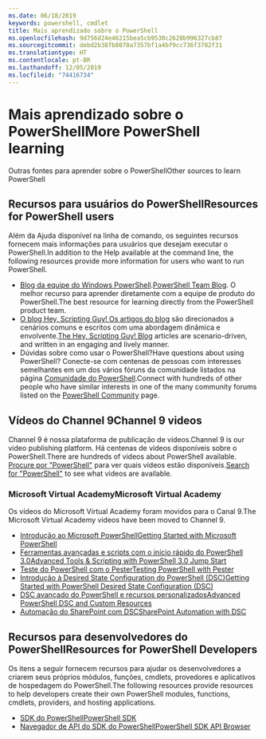 ```yaml
---
ms.date: 06/18/2019
keywords: powershell, cmdlet
title: Mais aprendizado sobre o PowerShell
ms.openlocfilehash: 9d756d24e46215bea5cb9530c2628b996327cb87
ms.sourcegitcommit: debd2b38fb8070a7357bf1a4bf9cc736f3702f31
ms.translationtype: HT
ms.contentlocale: pt-BR
ms.lasthandoff: 12/05/2019
ms.locfileid: "74416734"
---
```

# <a name="more-powershell-learning"></a><span data-ttu-id="40332-103">Mais aprendizado sobre o PowerShell</span><span class="sxs-lookup"><span data-stu-id="40332-103">More PowerShell learning</span></span>

<span data-ttu-id="40332-104">Outras fontes para aprender sobre o PowerShell</span><span class="sxs-lookup"><span data-stu-id="40332-104">Other sources to learn PowerShell</span></span>

## <a name="resources-for-powershell-users"></a><span data-ttu-id="40332-105">Recursos para usuários do PowerShell</span><span class="sxs-lookup"><span data-stu-id="40332-105">Resources for PowerShell users</span></span>

<span data-ttu-id="40332-106">Além da Ajuda disponível na linha de comando, os seguintes recursos fornecem mais informações para usuários que desejam executar o PowerShell.</span><span class="sxs-lookup"><span data-stu-id="40332-106">In addition to the Help available at the command line, the following resources provide more information for users who want to run PowerShell.</span></span>

- <span data-ttu-id="40332-107">[Blog da equipe do Windows PowerShell](https://devblogs.microsoft.com/powershell/).</span><span class="sxs-lookup"><span data-stu-id="40332-107">[PowerShell Team Blog](https://devblogs.microsoft.com/powershell/).</span></span> <span data-ttu-id="40332-108">O melhor recurso para aprender diretamente com a equipe de produto do PowerShell.</span><span class="sxs-lookup"><span data-stu-id="40332-108">The best resource for learning directly from the PowerShell product team.</span></span>
- <span data-ttu-id="40332-109">[O blog Hey, Scripting Guy! Os artigos do blog](https://devblogs.microsoft.com/scripting/) são direcionados a cenários comuns e escritos com uma abordagem dinâmica e envolvente.</span><span class="sxs-lookup"><span data-stu-id="40332-109">[The Hey, Scripting Guy! Blog](https://devblogs.microsoft.com/scripting/) articles are scenario-driven, and written in an engaging and lively manner.</span></span>
- <span data-ttu-id="40332-110">Dúvidas sobre como usar o PowerShell?</span><span class="sxs-lookup"><span data-stu-id="40332-110">Have questions about using PowerShell?</span></span> <span data-ttu-id="40332-111">Conecte-se com centenas de pessoas com interesses semelhantes em um dos vários fóruns da comunidade listados na página [Comunidade do PowerShell](/powershell/#pivot=main&panel=community).</span><span class="sxs-lookup"><span data-stu-id="40332-111">Connect with hundreds of other people who have similar interests in one of the many community forums listed on the [PowerShell Community](/powershell/#pivot=main&panel=community) page.</span></span>

## <a name="channel-9-videos"></a><span data-ttu-id="40332-112">Vídeos do Channel 9</span><span class="sxs-lookup"><span data-stu-id="40332-112">Channel 9 videos</span></span>

<span data-ttu-id="40332-113">Channel 9 é nossa plataforma de publicação de vídeos.</span><span class="sxs-lookup"><span data-stu-id="40332-113">Channel 9 is our video publishing platform.</span></span> <span data-ttu-id="40332-114">Há centenas de vídeos disponíveis sobre o PowerShell.</span><span class="sxs-lookup"><span data-stu-id="40332-114">There are hundreds of videos about PowerShell available.</span></span> <span data-ttu-id="40332-115">[Procure por "PowerShell"](https://channel9.msdn.com/Search?term=PowerShell&sortBy=top-rated) para ver quais vídeos estão disponíveis.</span><span class="sxs-lookup"><span data-stu-id="40332-115">[Search for "PowerShell"](https://channel9.msdn.com/Search?term=PowerShell&sortBy=top-rated) to see what videos are available.</span></span>

### <a name="microsoft-virtual-academy"></a><span data-ttu-id="40332-116">Microsoft Virtual Academy</span><span class="sxs-lookup"><span data-stu-id="40332-116">Microsoft Virtual Academy</span></span>

<span data-ttu-id="40332-117">Os vídeos do Microsoft Virtual Academy foram movidos para o Canal 9.</span><span class="sxs-lookup"><span data-stu-id="40332-117">The Microsoft Virtual Academy videos have been moved to Channel 9.</span></span>

- [<span data-ttu-id="40332-118">Introdução ao Microsoft PowerShell</span><span class="sxs-lookup"><span data-stu-id="40332-118">Getting Started with Microsoft PowerShell</span></span>](https://channel9.msdn.com/Series/Getting-Started-with-Microsoft-PowerShell)
- [<span data-ttu-id="40332-119">Ferramentas avançadas e scripts com o início rápido do PowerShell 3.0</span><span class="sxs-lookup"><span data-stu-id="40332-119">Advanced Tools & Scripting with PowerShell 3.0 Jump Start</span></span>](https://channel9.msdn.com/Series/Advanced-Tools-and-Scripting-with-PowerShell-3.0-Jump-Start)
- [<span data-ttu-id="40332-120">Teste do PowerShell com o Pester</span><span class="sxs-lookup"><span data-stu-id="40332-120">Testing PowerShell with Pester</span></span>](https://channel9.msdn.com/Series/Testing-PowerShell-with-Pester)
- [<span data-ttu-id="40332-121">Introdução à Desired State Configuration do PowerShell (DSC)</span><span class="sxs-lookup"><span data-stu-id="40332-121">Getting Started with PowerShell Desired State Configuration (DSC)</span></span>](https://channel9.msdn.com/Series/Getting-Started-with-PowerShell-DSC)
- [<span data-ttu-id="40332-122">DSC avançado do PowerShell e recursos personalizados</span><span class="sxs-lookup"><span data-stu-id="40332-122">Advanced PowerShell DSC and Custom Resources</span></span>](https://channel9.msdn.com/Series/Advanced-PowerShell-DSC-and-Custom-Resources)
- [<span data-ttu-id="40332-123">Automação do SharePoint com DSC</span><span class="sxs-lookup"><span data-stu-id="40332-123">SharePoint Automation with DSC</span></span>](https://channel9.msdn.com/Series/SharePoint-Automation-with-DSC)

## <a name="resources-for-powershell-developers"></a><span data-ttu-id="40332-124">Recursos para desenvolvedores do PowerShell</span><span class="sxs-lookup"><span data-stu-id="40332-124">Resources for PowerShell Developers</span></span>

<span data-ttu-id="40332-125">Os itens a seguir fornecem recursos para ajudar os desenvolvedores a criarem seus próprios módulos, funções, cmdlets, provedores e aplicativos de hospedagem do PowerShell.</span><span class="sxs-lookup"><span data-stu-id="40332-125">The following resources provide resources to help developers create their own PowerShell modules, functions, cmdlets, providers, and hosting applications.</span></span>

- [<span data-ttu-id="40332-126">SDK do PowerShell</span><span class="sxs-lookup"><span data-stu-id="40332-126">PowerShell SDK</span></span>](/powershell/scripting/developer/windows-powershell)
- [<span data-ttu-id="40332-127">Navegador de API do SDK do PowerShell</span><span class="sxs-lookup"><span data-stu-id="40332-127">PowerShell SDK API Browser</span></span>](/dotnet/api/system.management.automation)
